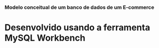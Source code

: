 ### Modelo conceitual de um banco de dados de um E-commerce
# Desenvolvido usando a ferramenta MySQL Workbench
